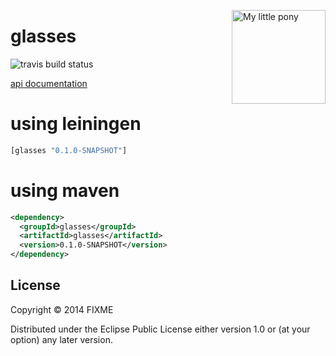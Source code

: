 <img src="http://megakorre.github.io/glasses/resources/deal_with_it.png"
 width="150px"
 alt="My little pony" title="lenses -> spectrum -> rainbow -> My little pony" align="right" />

# glasses

![travis build status](https://travis-ci.org/megakorre/glasses.svg?branch=master)

[api documentation](http://megakorre.github.io/glasses/doc/glasses.html)
# using leiningen #

```clojure
[glasses "0.1.0-SNAPSHOT"]
```

# using maven #

```xml
<dependency>
  <groupId>glasses</groupId>
  <artifactId>glasses</artifactId>
  <version>0.1.0-SNAPSHOT</version>
</dependency>
```

## License

Copyright © 2014 FIXME

Distributed under the Eclipse Public License either version 1.0 or (at
your option) any later version.
